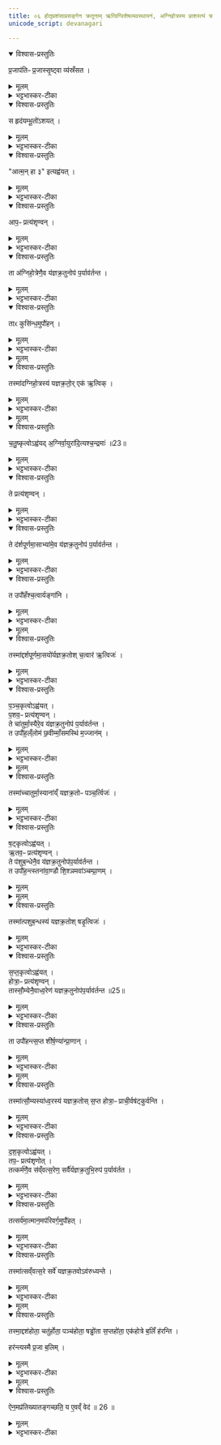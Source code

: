 ```yaml
---
title: ०६ होतृप्रशंसाप्रसङ्गेन क्रतूनाम् ऋत्विग्विशेषव्यवस्थापनं, अग्निहोत्रस्य प्राशस्त्यं च
unicode_script: devanagari

---
```

<details open><summary>विश्वास-प्रस्तुतिः</summary>

प्र॒जाप॑तिᳶ प्र॒जास्सृ॒ष्ट्वा व्य॑स्रँसत ।
</details>

<details><summary>मूलम्</summary>

प्र॒जाप॑तिᳶ प्र॒जास्सृ॒ष्ट्वा व्य॑स्रँसत ।
</details>

<details><summary>भट्टभास्कर-टीका</summary>

1-2प्रजासृष्ट्यनन्तरं प्रजापतिर्व्यस्रंसत विशीर्णशरीरोऽभवत् ।
</details>

<details open><summary>विश्वास-प्रस्तुतिः</summary>

स हृद॑यम्भू॒तो॑ऽशयत् ।
</details>

<details><summary>मूलम्</summary>

स हृद॑यम्भू॒तो॑ऽशयत् ।
</details>

<details><summary>भट्टभास्कर-टीका</summary>

स हृदयमात्रं भूत्वा अशयत् अशरीरोऽशेत । व्यत्ययेन परस्मैपदम् । विकरणव्यत्ययेन शप् ।
</details>

<details open><summary>विश्वास-प्रस्तुतिः</summary>

"आत्म॒न् हा ३" इत्यह्व॑यत् ।
</details>

<details><summary>मूलम्</summary>

"आत्म॒न् हा ३" इत्यह्व॑यत् ।
</details>

<details><summary>भट्टभास्कर-टीका</summary>

अथ शयित एव हे आत्मन्निति शरीरात्मानमह्वयत् आहूतवान् । 'है हे प्रयोगे हैहयोः' इति दूराद्धूते प्लुतः । 'एचोप्रगृह्यस्य' इति आकाराच्छान्दसं संहितायां पररूपत्वम् ।
</details>

<details open><summary>विश्वास-प्रस्तुतिः</summary>

आप॒ᳶ प्रत्य॑शृण्वन् ।
</details>

<details><summary>मूलम्</summary>

आप॒ᳶ प्रत्य॑शृण्वन् ।
</details>

<details><summary>भट्टभास्कर-टीका</summary>

अथ सकृदाह्वान एव आपः प्रत्यशृण्वन् शरीरमाह्वयन्तं प्रजापतिं प्रतीत्याह्वानमशृण्वन् ।
</details>

<details open><summary>विश्वास-प्रस्तुतिः</summary>

ता अ॑ग्निहो॒त्रेणै॒व य॑ज्ञक्र॒तुनोप॑ प॒र्याव॑र्तन्त ।
</details>

<details><summary>मूलम्</summary>

ता अ॑ग्निहो॒त्रेणै॒व य॑ज्ञक्र॒तुनोप॑ प॒र्याव॑र्तन्त ।
</details>

<details><summary>भट्टभास्कर-टीका</summary>

अथास्मै शरीरं प्रदातुं अग्निहोत्रेण यज्ञक्रतुतुल्येन समाहूता आपः उपपर्यावर्तन्त अस्य समीपे आगच्छन् । यज्ञक्रतवो यूपवन्तः ।
</details>

<details open><summary>विश्वास-प्रस्तुतिः</summary>

ताᳵ कुसि॑न्ध॒मुपौ॑हन् ।
</details>

<details><summary>मूलम्</summary>

ताᳵ कुसि॑न्ध॒मुपौ॑हन् ।
</details>

<details><summary>भट्टभास्कर-टीका</summary>

अथापः कुसिंन्धं कबन्धं कळेबरं कण्ठात्पूर्वं उपौहन् उपायन् प्रजापतये निष्पादितवत्यः । कुशिमात्मकोशं दधातीति कृशिन्धः । पृषोदरादिः ।
</details>


<details><summary>मूलम्</summary>

तस्मा॑दग्निहो॒त्रस्य॑ यज्ञक्र॒तोः ।
एक॑ ऋ॒त्विक् ।
</details>

<details open><summary>विश्वास-प्रस्तुतिः</summary>

तस्मा॑दग्निहो॒त्रस्य॑ यज्ञक्र॒तो॒र् एक॑ ऋ॒त्विक् ।
</details>

<details><summary>मूलम्</summary>

तस्मा॑दग्निहो॒त्रस्य॑ यज्ञक्र॒तो॒र् एक॑ ऋ॒त्विक् ।
</details>

<details><summary>भट्टभास्कर-टीका</summary>

यस्मात्सकृदाह्वाने आपः प्रतिश्रुत्य अग्निहोत्रेण सहागताः, तस्मादग्निहोत्रस्य एक एवर्त्विक् अध्वर्युः ।
</details>


<details><summary>मूलम्</summary>

च॒तु॒ष्कृत्वोऽह्व॑यत् ।
अ॒ग्निर्वा॒युरा॑दि॒त्यश्च॒न्द्रमाः॑ ॥23
</details>

<details open><summary>विश्वास-प्रस्तुतिः</summary>

च॒तु॒ष्कृत्वोऽह्व॑यद् अ॒ग्निर्वा॒युरा॑दि॒त्यश्च॒न्द्रमाः॑ ॥23॥  
</details>

<details><summary>मूलम्</summary>

च॒तु॒ष्कृत्वोऽह्व॑यद् अ॒ग्निर्वा॒युरा॑दि॒त्यश्च॒न्द्रमाः॑ ॥23॥  
</details>

<details><summary>भट्टभास्कर-टीका</summary>

अथ प्रजापतिः आत्मन् हा इति चतुष्कृत्वोऽह्वयत् ।
</details>

<details open><summary>विश्वास-प्रस्तुतिः</summary>

ते प्रत्य॑शृण्वन् ।
</details>

<details><summary>मूलम्</summary>

ते प्रत्य॑शृण्वन् ।
</details>

<details><summary>भट्टभास्कर-टीका</summary>

अथाग्न्यादयः तत्प्रत्यशृण्वन् ।
</details>

<details open><summary>विश्वास-प्रस्तुतिः</summary>

ते द॑र्शपूर्णमा॒साभ्या॑मे॒व य॑ज्ञक्र॒तुनोप॑ प॒र्याव॑र्तन्त ।
</details>

<details><summary>मूलम्</summary>

ते द॑र्शपूर्णमा॒साभ्या॑मे॒व य॑ज्ञक्र॒तुनोप॑ प॒र्याव॑र्तन्त ।
</details>

<details><summary>भट्टभास्कर-टीका</summary>

तेऽग्न्यादयो दर्शपूर्णमासाभ्यां यज्ञक्रतुतुल्याभ्यां उपपर्यावर्तन्त ।
</details>

<details open><summary>विश्वास-प्रस्तुतिः</summary>

त उपौ॑हँश्च॒त्वार्यङ्गा॑नि ।
</details>

<details><summary>मूलम्</summary>

त उपौ॑हँश्च॒त्वार्यङ्गा॑नि ।
</details>

<details><summary>भट्टभास्कर-टीका</summary>

ते चत्वार्यङ्गानि हस्तौ पादौ चोपौहन् ।
</details>


<details><summary>मूलम्</summary>

तस्मा॑द्दर्शपूर्णमा॒सयो॑र्यज्ञक्र॒तोः ।
च॒त्वार॑ ऋ॒त्विजः॑ ।
</details>

<details open><summary>विश्वास-प्रस्तुतिः</summary>

तस्मा॑द्दर्शपूर्णमा॒सयो॑र्यज्ञक्र॒तोश् च॒त्वार॑ ऋ॒त्विजः॑ ।
</details>

<details><summary>मूलम्</summary>

तस्मा॑द्दर्शपूर्णमा॒सयो॑र्यज्ञक्र॒तोश् च॒त्वार॑ ऋ॒त्विजः॑ ।
</details>

<details><summary>भट्टभास्कर-टीका</summary>

तस्मादित्यादि । चतुराह्वाने दर्शपूर्णमासाभ्यां सहागमनात् तयोश्चत्वार ऋत्विजः अध्वर्युहोतृब्रह्माग्नीध्रा हति ॥
</details>

<details open><summary>विश्वास-प्रस्तुतिः</summary>

प॒ञ्च॒कृत्वोऽह्व॑यत् ।  
प॒शव॒ᳶ प्रत्य॑शृण्वन् ।  
ते चा॑तुर्मा॒स्यैरे॒व य॑ज्ञक्र॒तुनोप॑ प॒र्याव॑र्तन्त ।   
त उपौ॑ह॒ल्ँलोम॑ छ॒वीम्माँ॒समस्थि॑ म॒ज्जान॑म् ।
</details>

<details><summary>मूलम्</summary>

प॒ञ्च॒कृत्वोऽह्व॑यत् ।  
प॒शव॒ᳶ प्रत्य॑शृण्वन् ।  
ते चा॑तुर्मा॒स्यैरे॒व य॑ज्ञक्र॒तुनोप॑ प॒र्याव॑र्तन्त ।   
त उपौ॑ह॒ल्ँलोम॑ छ॒वीम्माँ॒समस्थि॑ म॒ज्जान॑म् ।
</details>

<details><summary>भट्टभास्कर-टीका</summary>

3-6एवं पञ्चकृत्व इत्यादि व्याख्येयम् ॥ सर्वत्र यागरूपस्याभिन्नत्वात् यज्ञक्रतोरित्येकवचनम् । यथा - 'वसवो देवता रुद्रा देवता' इति । लोमादीनि पञ्च । छवो त्वक् । 'कृदिकारादक्तिनः' इति ङीष् ।
</details>


<details><summary>मूलम्</summary>

तस्मा॑च्चातुर्मा॒स्याना॑य्ँ यज्ञक्र॒तोः ॥ 24 ॥  
पञ्च॒र्त्विजः॑ ।
</details>

<details open><summary>विश्वास-प्रस्तुतिः</summary>

तस्मा॑च्चातुर्मा॒स्याना॑य्ँ यज्ञक्र॒तोᳶ पञ्च॒र्त्विजः॑ ।
</details>

<details><summary>मूलम्</summary>

तस्मा॑च्चातुर्मा॒स्याना॑य्ँ यज्ञक्र॒तोᳶ पञ्च॒र्त्विजः॑ ।
</details>

<details><summary>भट्टभास्कर-टीका</summary>

पञ्चर्त्विज इति । प्रतिप्रस्थातृपञ्चमाः । स्तनौ द्वौ आण्डौ वृषणौ द्वौ शिश्नं अवाक्प्राणमपानं च षडुपौहन् ।
</details>

<details open><summary>विश्वास-प्रस्तुतिः</summary>

ष॒ट्कृत्वोऽह्व॑यत् ।  
ऋ॒तव॒ᳶ प्रत्य॑शृण्वन् ।  
ते प॑शुब॒न्धेनै॒व य॑ज्ञक्र॒तुनोप॑प॒र्याव॑र्तन्त ।  
त उपौ॑ह॒न्त्स्तना॑वा॒ण्डौ शि॒श्ञमवा॑ञ्चम्प्रा॒णम् ।
</details>

<details><summary>मूलम्</summary>

ष॒ट्कृत्वोऽह्व॑यत् ।  
ऋ॒तव॒ᳶ प्रत्य॑शृण्वन् ।  
ते प॑शुब॒न्धेनै॒व य॑ज्ञक्र॒तुनोप॑प॒र्याव॑र्तन्त ।  
त उपौ॑ह॒न्त्स्तना॑वा॒ण्डौ शि॒श्ञमवा॑ञ्चम्प्रा॒णम् ।
</details>


<details><summary>मूलम्</summary>

तस्मा॑त्पशुब॒न्धस्य॑ यज्ञक्र॒तोः ।
षडृ॒त्विजः॑ ।
</details>

<details open><summary>विश्वास-प्रस्तुतिः</summary>

तस्मा॑त्पशुब॒न्धस्य॑ यज्ञक्र॒तोश् षडृ॒त्विजः॑ ।
</details>

<details><summary>मूलम्</summary>

तस्मा॑त्पशुब॒न्धस्य॑ यज्ञक्र॒तोश् षडृ॒त्विजः॑ ।
</details>

<details><summary>भट्टभास्कर-टीका</summary>

षडृत्विज इति मैत्रावरुणषष्ठाः ।
</details>

<details open><summary>विश्वास-प्रस्तुतिः</summary>

स॒प्त॒कृत्वोऽह्व॑यत् ।  
होत्रा॒ᳶ प्रत्य॑शृण्वन् ।  
तास्सौ॒म्येनै॒वाध्व॒रेण॑ यज्ञक्र॒तुनोप॑प॒र्याव॑र्तन्त ॥25॥  
</details>

<details><summary>मूलम्</summary>

स॒प्त॒कृत्वोऽह्व॑यत् ।  
होत्रा॒ᳶ प्रत्य॑शृण्वन् ।  
तास्सौ॒म्येनै॒वाध्व॒रेण॑ यज्ञक्र॒तुनोप॑प॒र्याव॑र्तन्त ॥25॥  
</details>

<details><summary>भट्टभास्कर-टीका</summary>

होता प्रशास्ता ब्राह्मणाच्छंसी पोता नेष्टा अच्छावाक आग्रीध्र इति सप्त ।  
</details>

<details open><summary>विश्वास-प्रस्तुतिः</summary>

ता उपौ॑हन्त्स॒प्त शी॑र्ष॒ण्या॑न्प्रा॒णान् ।
</details>

<details><summary>मूलम्</summary>

ता उपौ॑हन्त्स॒प्त शी॑र्ष॒ण्या॑न्प्रा॒णान् ।
</details>

<details><summary>भट्टभास्कर-टीका</summary>

सप्तशीर्षण्यानिति । द्वे चक्षुषी द्वे श्रोत्रे द्वे नासिके एकमास्यमिति ।
</details>


<details><summary>मूलम्</summary>

तस्मा॑त्सौ॒म्यस्या॑ध्व॒रस्य॑ यज्ञक्र॒तोः ।
स॒प्त होत्रा॒ᳶ प्राची॒र्वष॑ट्कुर्वन्ति ।
</details>

<details open><summary>विश्वास-प्रस्तुतिः</summary>

तस्मा॑त्सौ॒म्यस्या॑ध्व॒रस्य॑ यज्ञक्र॒तोस् स॒प्त होत्रा॒ᳶ प्राची॒र्वष॑ट्कुर्वन्ति ।
</details>

<details><summary>मूलम्</summary>

तस्मा॑त्सौ॒म्यस्या॑ध्व॒रस्य॑ यज्ञक्र॒तोस् स॒प्त होत्रा॒ᳶ प्राची॒र्वष॑ट्कुर्वन्ति ।
</details>

<details><summary>भट्टभास्कर-टीका</summary>

प्राचीः प्राच्या वषट् कुर्वन्ति प्राङ्मुखा यजन्ति ॥
</details>

<details open><summary>विश्वास-प्रस्तुतिः</summary>

द॒श॒कृत्वोऽह्व॑यत् ।  
तप॒ᳶ प्रत्य॑शृणोत् ।  
तत्कर्म॑णै॒व स॑व्ँवत्स॒रेण॒ सर्वै॑र्यज्ञक्र॒तुभि॒रुप॑ प॒र्याव॑र्तत ।  
</details>

<details><summary>मूलम्</summary>

द॒श॒कृत्वोऽह्व॑यत् ।  
तप॒ᳶ प्रत्य॑शृणोत् ।  
तत्कर्म॑णै॒व स॑व्ँवत्स॒रेण॒ सर्वै॑र्यज्ञक्र॒तुभि॒रुप॑ प॒र्याव॑र्तत ।  
</details>

<details><summary>भट्टभास्कर-टीका</summary>

7-8तत्कर्मणैवेत्यादि ॥ कर्मात्मकेन संवत्सरेण गवामयनेन सर्वैश्चान्यैः प्रकृतिविकृतिरूपैः यज्ञक्रतुभिस्सह तप उपपर्यावर्तत ।
</details>

<details open><summary>विश्वास-प्रस्तुतिः</summary>

तत्सर्व॑मा॒त्मान॒मप॑रिवर्ग॒मुपौ॑हत् ।  
</details>

<details><summary>मूलम्</summary>

तत्सर्व॑मा॒त्मान॒मप॑रिवर्ग॒मुपौ॑हत् ।  
</details>

<details><summary>भट्टभास्कर-टीका</summary>

तत्प्रजापतेस्सर्वमात्मानं शरीरं अपरिवर्गं किञ्चिदङ्गमपरिवृज्य पुष्कलसर्वाङ्गमुपौहत् ।
</details>

<details open><summary>विश्वास-प्रस्तुतिः</summary>

तस्मा॑त्सव्ँवत्स॒रे सर्वे॑ यज्ञक्र॒तवोऽव॑रुध्यन्ते ।  
</details>

<details><summary>मूलम्</summary>

तस्मा॑त्सव्ँवत्स॒रे सर्वे॑ यज्ञक्र॒तवोऽव॑रुध्यन्ते ।  
</details>

<details><summary>भट्टभास्कर-टीका</summary>

तस्मात्संवत्सरे क्रतौ अन्ये सर्वेऽपि यज्ञक्रतवोऽवरुध्यन्ते प्रकृतिविकृतिरूपेण सर्वे तत्रान्तर्भवन्ति ।
</details>


<details><summary>मूलम्</summary>

तस्मा॒द्दश॑होता॒ चतु॑र्होता ।  
पञ्च॑होता॒ षड्ढो॑ता स॒प्तहो॑ता ।  
एक॑होत्रे ब॒लिँ ह॑रन्ति ।  
</details>

<details open><summary>विश्वास-प्रस्तुतिः</summary>

तस्मा॒द्दश॑होता॒ चतु॑र्होता॒ पञ्च॑होता॒ षड्ढो॑ता स॒प्तहो॑ता॒ एक॑होत्रे ब॒लिँ ह॑रन्ति ।  

हर॑न्त्यस्मै प्र॒जा ब॒लिम् ।  
</details>

<details><summary>मूलम्</summary>

तस्मा॒द्दश॑होता॒ चतु॑र्होता॒ पञ्च॑होता॒ षड्ढो॑ता स॒प्तहो॑ता॒ एक॑होत्रे ब॒लिँ ह॑रन्ति ।  

हर॑न्त्यस्मै प्र॒जा ब॒लिम् ।  
</details>

<details><summary>भट्टभास्कर-टीका</summary>

तस्मादित्यादि । यस्मादेवमग्निहोत्रेण एकहोत्रा प्रथमं कुसिन्धे उपानीते पश्चाद्दर्शपूर्णमासादिभिरङ्गैरुपकृतं, तस्माद्दशहोत्रादयः पञ्चापि आत्मविशेषा एकहोत्रे परस्मै आत्मने बलिं हरन्ति उपकुर्वन्ति ।
</details>


<details><summary>मूलम्</summary>

ऐन॒मप्र॑तिख्यातङ्गच्छति ।  
य ए॒वव्ँ वेद॑ ॥ 26 ॥   
</details>

<details open><summary>विश्वास-प्रस्तुतिः</summary>

ऐन॒मप्र॑तिख्यातङ्गच्छति॒ य ए॒वव्ँ वेद॑ ॥ 26 ॥    
</details>

<details><summary>मूलम्</summary>

ऐन॒मप्र॑तिख्यातङ्गच्छति॒ य ए॒वव्ँ वेद॑ ॥ 26 ॥    
</details>

<details><summary>भट्टभास्कर-टीका</summary>

एवं वेदित्रे सर्वाः प्रजाः बलिं हरन्ति प्रतिख्यातरहितं चैश्वर्यमेनमागच्छति ॥
इति तैत्तिरीयब्राह्मणे द्वितीयाष्टके तृतीयप्रपाठके षष्ठोऽनुवाकः ॥  

</details>